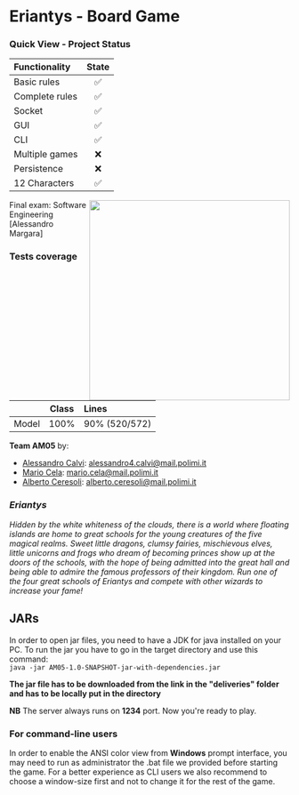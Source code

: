 # Eriantys - Board Game 

### Quick View - Project Status  
 
| Functionality    |                       State                        |
|:-----------------|:--------------------------------------------------:|
| Basic rules      | ✅ |
| Complete rules   | ✅ |
| Socket           | ✅ |
| GUI              | ✅ |
| CLI              | ✅ |
| Multiple games   | ❌ |
| Persistence      | ❌ |
| 12 Characters    | ✅ |  



<img src="https://www.craniocreations.it/storage/media/products/50/104/Eriantys_scatola3D+ombra.png" width=360px height=360 px align="right" />  

Final exam: Software Engineering [Alessandro Margara]  
### Tests coverage  
 
|     |                      Class                       | Lines|
|:-----------------|:--------------------------------------------------:|:---------|
| Model     | 100% | 90% (520/572) |

  
**Team AM05** by:    
* [Alessandro Calvi](https://github.com/alecalvi00): alessandro4.calvi@mail.polimi.it  
* [Mario Cela](https://github.com/MarioCela): mario.cela@mail.polimi.it  
* [Alberto Ceresoli](https://github.com/AlbertoCeresoli): alberto.ceresoli@mail.polimi.it  

### *Eriantys*  
*Hidden by the white whiteness of the clouds, there is a world where floating islands are home to great schools for the young creatures of the five magical realms. Sweet little dragons, clumsy fairies, mischievous elves, little unicorns and frogs who dream of becoming princes show up at the doors of the schools, with the hope of being admitted into the great hall and being able to admire the famous professors of their kingdom. Run one of the four great schools of Eriantys and compete with other wizards to increase your fame!*

## JARs  
In order to open jar files, you need to have a JDK for java installed on your PC.  To run the jar you have to go in the target directory and use this command:  
```java -jar AM05-1.0-SNAPSHOT-jar-with-dependencies.jar``` <p> **The jar file has to be downloaded from the link in the "deliveries" folder and has to be locally put in the directory**</p>
  
**NB** The server always runs on **1234** port.
Now you're ready to play.  

### For command-line users  
In order to enable the ANSI color view from **Windows** prompt interface, you may need to run as administrator the .bat file we provided before starting the game.  For a better experience as CLI users
we also recommend to choose a window-size first and not to change it for the rest of the game.
